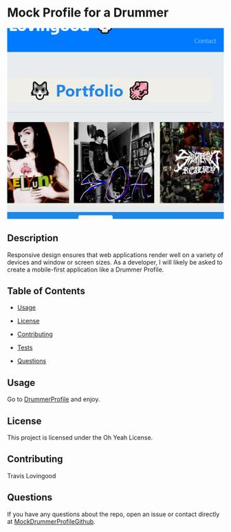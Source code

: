 
# Mock Profile for a Drummer
![Dprofile](./pics/Band.PNG)
## Description
Responsive design ensures that web applications render well on a variety of devices and window or screen sizes. As a developer, I will likely be asked to create a mobile-first application like a Drummer Profile.

## Table of Contents 

* [Usage](#usage)

* [License](#license)

* [Contributing](#contributing)

* [Tests](#tests)

* [Questions](#questions)


## Usage

Go to [DrummerProfile](https://travislovingood.github.io/MockDrummerProfile/) and enjoy.

## License

This project is licensed under the Oh Yeah License.
  
## Contributing

Travis Lovingood

## Questions

If you have any questions about the repo, open an issue or contact directly at [MockDrummerProfileGithub](https://github.com/TravisLovingood/MockDrummerProfile).

